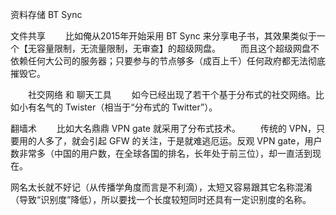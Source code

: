 资料存储  BT Sync   



文件共享
　　比如俺从2015年开始采用 BT Sync 来分享电子书，其效果类似于一个【无容量限制，无流量限制，无审查】的超级网盘。
　　而且这个超级网盘不依赖任何大公司的服务器；只要参与的节点够多（成百上千）任何政府都无法彻底摧毁它。


　　社交网络 和 聊天工具
　　如今已经出现了若干个基于分布式的社交网络。比如小有名气的 Twister（相当于“分布式的 Twitter”）。


翻墙术
　　比如大名鼎鼎 VPN gate 就采用了分布式技术。
　　传统的 VPN，只要用的人多了，就会引起 GFW 的关注，于是就难逃厄运。反观 VPN gate，用户数非常多（中国的用户数，在全球各国的排名，长年处于前三位），却一直活到现在。


网名太长就不好记（从传播学角度而言是不利滴），太短又容易跟其它名称混淆（导致“识别度”降低），所以要找一个长度较短同时还具有一定识别度的名称。
